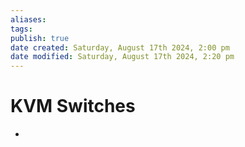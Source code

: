 ```yaml
---
aliases: 
tags: 
publish: true
date created: Saturday, August 17th 2024, 2:00 pm
date modified: Saturday, August 17th 2024, 2:20 pm
---
```


# KVM Switches

- 